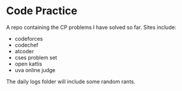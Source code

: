 # Code Practice

A repo containing the CP problems I have solved so far.
Sites include:

- codeforces
- codechef
- atcoder
- cses problem set
- open kattis
- uva online judge

The daily logs folder will include some random rants.
